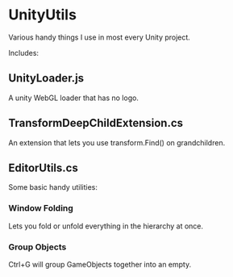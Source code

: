 # UnityUtils
Various handy things I use in most every Unity project.

Includes: 

## UnityLoader.js
A unity WebGL loader that has no logo. 

## TransformDeepChildExtension.cs
An extension that lets you use transform.Find() on grandchildren.

## EditorUtils.cs
Some basic handy utilities:
### Window Folding
Lets you fold or unfold everything in the hierarchy at once.
### Group Objects
Ctrl+G will group GameObjects together into an empty.
